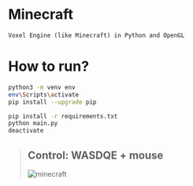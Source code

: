 # Minecraft

    Voxel Engine (like Minecraft) in Python and OpenGL 

# How to run?

```bash
python3 -m venv env
env\Scripts\activate
pip install --upgrade pip

pip install -r requirements.txt
python main.py
deactivate
```

> ## Control: WASDQE + mouse
>
> ![minecraft](/screenshot/0.jpg)